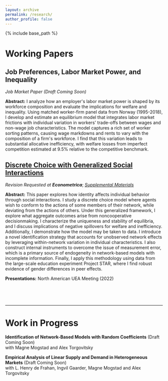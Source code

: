 ```yaml
---
layout: archive
permalink: /research/
author_profile: false
---
```


{% include base_path %}

# Working Papers

## **Job Preferences, Labor Market Power, and Inequality**
_Job Market Paper (Draft Coming Soon)_ <br>

**Abstract:** I analyze how an employer's labor market power is shaped by its workforce composition and evaluate the implications for welfare and inequality. Using matched worker-firm panel data from Norway (1995-2018), I develop and estimate an equilibrium model that integrates labor market frictions with individual variation in workers' trade-offs between wages and non-wage job characteristics. The model captures a rich set of worker sorting patterns, causing wage markdowns and rents to vary with the composition of a firm's workforce. I find that this variation leads to substantial allocative inefficiency, with welfare losses from imperfect competition estimated at 9.5% relative to the competitive benchmark.


## [**Discrete Choice with Generalized Social Interactions**](/files/dcwgsi_paper.pdf)
_Revision Requested at **Econometrica**_; [*Supplemental Materials*](/files/dcwgsi_supplement.pdf)<br>

**Abstract:** This paper explores how identity affects individual behavior through social interactions. I study a discrete choice model where agents wish to conform to the actions of some members of their network, while deviating from the actions of others. Under this generalized framework, I explore what aggregate outcomes arise from noncooperative decisionmaking. I characterize the uniqueness and stability of equilibria, and I discuss implications of negative spillovers for welfare and inefficiency. Additionally, I demonstrate how the model may be taken to data. I introduce a novel identification strategy that accounts for unobserved network effects by leveraging within-network variation in individual characteristics. I also construct internal instruments to overcome the issue of measurement error, which is a primary source of endogeneity in network-based models with incomplete information. Finally, I apply this methodology using data from the large-scale education experiment Project STAR, where I find robust evidence of gender differences in peer effects.

**Presentations:** North American UEA Meeting (2022)
<br><br>

<br style="clear: both;">

<hr style="margin: 2em 0; border: none; border-top: 1px solid #ccc;">

Work in Progress
======

**Identification of Network-Based Models with Random Coefficients** (Draft Coming Soon) <br>
with Magne Mogstad and Alex Torgovitsky
<br>

**Empirical Analysis of Linear Supply and Demand in Heterogeneous Markets** (Draft Coming Soon) <br>
with L. Henry de Frahan, Ingvil Gaarder, Magne Mogstad and Alex Torgovitsky
